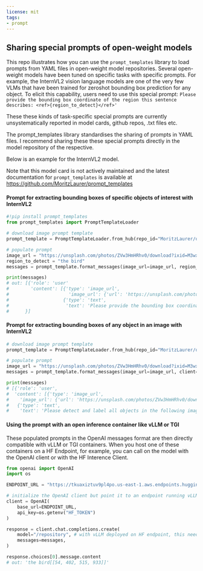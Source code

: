 ```yaml
---
license: mit
tags:
- prompt
---
```


## Sharing special prompts of open-weight models

This repo illustrates how you can use the `prompt_templates` library to load prompts from YAML files in open-weight model repositories.
Several open-weight models have been tuned on specific tasks with specific prompts. 
For example, the InternVL2 vision language models are one of the very few VLMs that have been trained for zeroshot bounding box prediction for any object.
To elicit this capability, users need to use this special prompt: `Please provide the bounding box coordinate of the region this sentence describes: <ref>{region_to_detect}</ref>'`

These these kinds of task-specific special prompts are currently unsystematically reported in model cards, github repos, .txt files etc. 

The prompt_templates library standardises the sharing of prompts in YAML files.
I recommend sharing these these special prompts directly in the model repository of the respective. 

Below is an example for the InternVL2 model. 

Note that this model card is not actively maintained and the latest documentation for `prompt_templates` is available at https://github.com/MoritzLaurer/prompt_templates 

#### Prompt for extracting bounding boxes of specific objects of interest with InternVL2
```py
#!pip install prompt_templates
from prompt_templates import PromptTemplateLoader

# download image prompt template
prompt_template = PromptTemplateLoader.from_hub(repo_id="MoritzLaurer/open_models_special_prompts", filename="internvl2-bbox-prompt.yaml")

# populate prompt
image_url = "https://unsplash.com/photos/ZVw3HmHRhv0/download?ixid=M3wxMjA3fDB8MXxhbGx8NHx8fHx8fDJ8fDE3MjQ1NjAzNjl8&force=true&w=1920"
region_to_detect = "the bird"
messages = prompt_template.format_messages(image_url=image_url, region_to_detect=region_to_detect, client="openai")

print(messages)
# out: [{'role': 'user'
#        'content': [{'type': 'image_url',
#                      'image_url': {'url': 'https://unsplash.com/photos/ZVw3HmHRhv0/download?ixid=M3wxMjA3fDB8MXxhbGx8NHx8fHx8fDJ8fDE3MjQ1NjAzNjl8&force=true&w=1920'}},
#                    {'type': 'text',
#                     'text': 'Please provide the bounding box coordinate of the region this sentence describes: <ref>the bird</ref>'}]
#      }]
```

#### Prompt for extracting bounding boxes of any object in an image with InternVL2
```py
# download image prompt template
prompt_template = PromptTemplateLoader.from_hub(repo_id="MoritzLaurer/open_models_special_prompts", filename="internvl2-objectdetection-prompt.yaml")

# populate prompt
image_url = "https://unsplash.com/photos/ZVw3HmHRhv0/download?ixid=M3wxMjA3fDB8MXxhbGx8NHx8fHx8fDJ8fDE3MjQ1NjAzNjl8&force=true&w=1920"
messages = prompt_template.format_messages(image_url=image_url, client="openai")

print(messages)
# [{'role': 'user',
#  'content': [{'type': 'image_url',
#    'image_url': {'url': 'https://unsplash.com/photos/ZVw3HmHRhv0/download?ixid=M3wxMjA3fDB8MXxhbGx8NHx8fHx8fDJ8fDE3MjQ1NjAzNjl8&force=true&w=1920'}},
#   {'type': 'text',
#    'text': 'Please detect and label all objects in the following image and mark their positions.'}]}]
```

#### Using the prompt with an open inference container like vLLM or TGI

These populated prompts in the OpenAI messages format are then directly compatible with vLLM or TGI containers. 
When you host one of these containers on a HF Endpoint, for example, you can call on the model with the OpenAI client or with the HF Interence Client. 

```py
from openai import OpenAI
import os

ENDPOINT_URL = "https://tkuaxiztuv9pl4po.us-east-1.aws.endpoints.huggingface.cloud" + "/v1/" 

# initialize the OpenAI client but point it to an endpoint running vLLM or TGI
client = OpenAI(
    base_url=ENDPOINT_URL, 
    api_key=os.getenv("HF_TOKEN")
)

response = client.chat.completions.create(
    model="/repository", # with vLLM deployed on HF endpoint, this needs to be /repository since there are the model artifacts stored
    messages=messages,
)

response.choices[0].message.content
# out: 'the bird[[54, 402, 515, 933]]'
```


